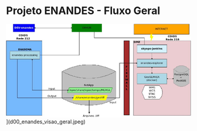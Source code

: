 # Projeto ENANDES - Fluxo Geral

![Fluxo Geral do Projeto ENANDES](d00_enandes_visao_geral.jpeg)](d00_enandes_visao_geral.jpeg)
